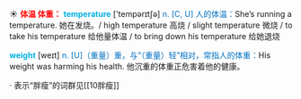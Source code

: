 ☀ <font color="red">**体温 体重：**</font>
<font color="sky blue">**temperature**</font> ['tempərɪtʃə] 
<font color="#0070c0">n. [C, U] 人的体温：</font>She’s running a temperature. 她在发烧。/ high temperature 高烧 / slight temperature 微烧 / to take his temperature 给他量体温 / to bring down his temperature 给她退烧

<font color="sky blue">**weight**</font> [weɪt] 
<font color="#0070c0">n. [U]（重量）重，与“（重量）轻”相对，常指人的体重：</font>His weight was harming his health. 他沉重的体重正危害着他的健康。

· 表示“胖瘦”的词群见[[10胖瘦]]
